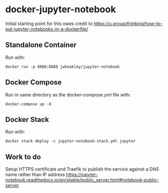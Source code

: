 # docker-jupyter-notebook

Initial starting point for this owes credit to https://u.group/thinking/how-to-put-jupyter-notebooks-in-a-dockerfile/

## Standalone Container

Run with:

	docker run -p 8888:8888 jwhoakley/jupyter-notebook


## Docker Compose

Run in same directory as the docker-compose.yml file with:

	docker-compose up -d
	
## Docker Stack

Run with:

	docker stack deploy -c jupyter-notebook-stack.yml jupyter

## Work to do

Setup HTTPS certificate and Traefik to publish the service against a DNS name rather than IP address
https://jupyter-notebook.readthedocs.io/en/stable/public_server.html#notebook-public-server
